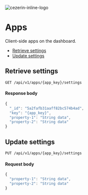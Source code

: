 ![cezerin-inline-logo](https://user-images.githubusercontent.com/1026183/44085943-dcbae16a-9f6f-11e8-98d3-0fca06fb98a7.png)

# Apps

Client-side apps on the dashboard.

* [Retrieve settings](#retrieve-settings)
* [Update settings](#update-settings)

## Retrieve settings

```
GET /api/v1/apps/{app_key}/settings
```

#### Response body

```js
{
  "_id": "5a2fafb31aaff82bc574b4ad",
  "key": "{app_key}",
  "property-1": "String data",
  "property-2": "String data"
}
```

## Update settings

```
PUT /api/v1/apps/{app_key}/settings
```

#### Request body

```js
{
  "property-1": "String data",
  "property-2": "String data"
}
```
